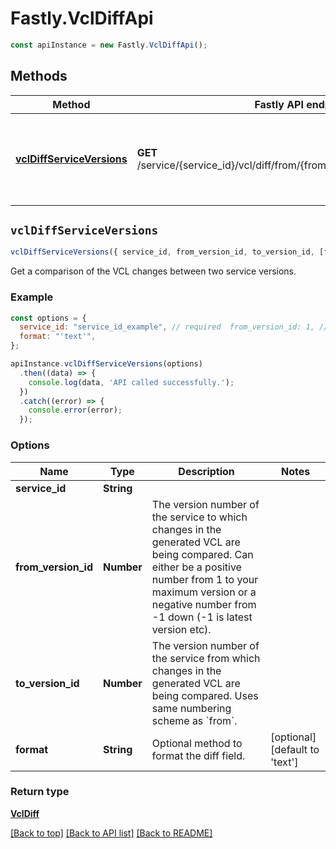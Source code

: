 # Fastly.VclDiffApi


```javascript
const apiInstance = new Fastly.VclDiffApi();
```
## Methods

Method | Fastly API endpoint | Description
------------- | ------------- | -------------
[**vclDiffServiceVersions**](VclDiffApi.md#vclDiffServiceVersions) | **GET** /service/{service_id}/vcl/diff/from/{from_version_id}/to/{to_version_id} | Get a comparison of the VCL changes between two service versions



## `vclDiffServiceVersions`

```javascript
vclDiffServiceVersions({ service_id, from_version_id, to_version_id, [format] })
```

Get a comparison of the VCL changes between two service versions.

### Example

```javascript
const options = {
  service_id: "service_id_example", // required  from_version_id: 1, // required  to_version_id: 2, // required
  format: "'text'",
};

apiInstance.vclDiffServiceVersions(options)
  .then((data) => {
    console.log(data, 'API called successfully.');
  })
  .catch((error) => {
    console.error(error);
  });
```

### Options

Name | Type | Description  | Notes
------------- | ------------- | ------------- | -------------
**service_id** | **String** |  |
**from_version_id** | **Number** | The version number of the service to which changes in the generated VCL are being compared. Can either be a positive number from 1 to your maximum version or a negative number from -1 down (-1 is latest version etc). |
**to_version_id** | **Number** | The version number of the service from which changes in the generated VCL are being compared. Uses same numbering scheme as &#x60;from&#x60;. |
**format** | **String** | Optional method to format the diff field. | [optional] [default to &#39;text&#39;]

### Return type

[**VclDiff**](VclDiff.md)


[[Back to top]](#) [[Back to API list]](../../README.md#endpoints)
[[Back to README]](../../README.md)

